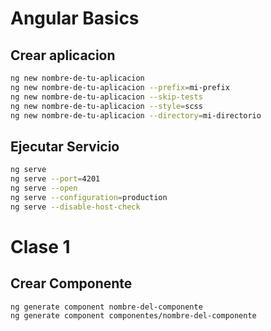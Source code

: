 # Angular Basics

## Crear aplicacion
```bash
ng new nombre-de-tu-aplicacion
ng new nombre-de-tu-aplicacion --prefix=mi-prefix
ng new nombre-de-tu-aplicacion --skip-tests
ng new nombre-de-tu-aplicacion --style=scss
ng new nombre-de-tu-aplicacion --directory=mi-directorio
```

## Ejecutar Servicio
```bash
ng serve
ng serve --port=4201
ng serve --open
ng serve --configuration=production
ng serve --disable-host-check
```

# Clase 1
## Crear Componente
```bash
ng generate component nombre-del-componente
ng generate component componentes/nombre-del-componente
```